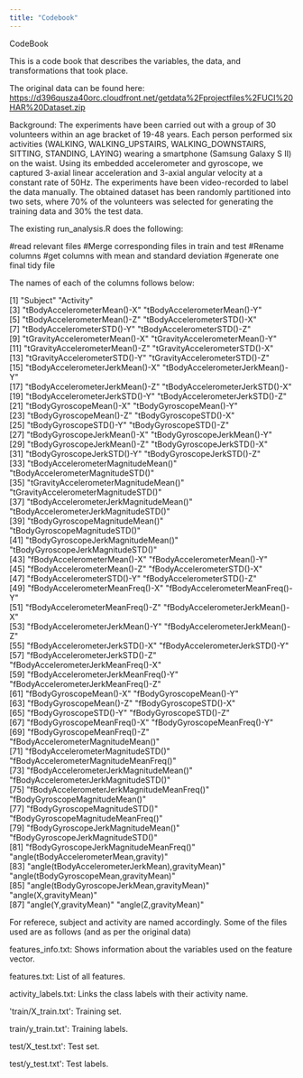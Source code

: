 ```yaml
---
title: "Codebook"
---
```


CodeBook

This is a code book that describes the variables, the data, and transformations that took place.

The original data can be found here: https://d396qusza40orc.cloudfront.net/getdata%2Fprojectfiles%2FUCI%20HAR%20Dataset.zip

Background: The experiments have been carried out with a group of 30 volunteers within an age bracket of 19-48 years. Each person performed six activities (WALKING, WALKING_UPSTAIRS, WALKING_DOWNSTAIRS, SITTING, STANDING, LAYING) wearing a smartphone (Samsung Galaxy S II) on the waist. Using its embedded accelerometer and gyroscope, we captured 3-axial linear acceleration and 3-axial angular velocity at a constant rate of 50Hz. The experiments have been video-recorded to label the data manually. The obtained dataset has been randomly partitioned into two sets, where 70% of the volunteers was selected for generating the training data and 30% the test data. 

The existing run_analysis.R does the following:

#read relevant files
#Merge corresponding files in train and test
#Rename columns
#get columns with mean and standard deviation
#generate one final tidy file

The names of each of the columns follows below:

[1] "Subject"                                        "Activity"                                      
 [3] "tBodyAccelerometerMean()-X"                     "tBodyAccelerometerMean()-Y"                    
 [5] "tBodyAccelerometerMean()-Z"                     "tBodyAccelerometerSTD()-X"                     
 [7] "tBodyAccelerometerSTD()-Y"                      "tBodyAccelerometerSTD()-Z"                     
 [9] "tGravityAccelerometerMean()-X"                  "tGravityAccelerometerMean()-Y"                 
[11] "tGravityAccelerometerMean()-Z"                  "tGravityAccelerometerSTD()-X"                  
[13] "tGravityAccelerometerSTD()-Y"                   "tGravityAccelerometerSTD()-Z"                  
[15] "tBodyAccelerometerJerkMean()-X"                 "tBodyAccelerometerJerkMean()-Y"                
[17] "tBodyAccelerometerJerkMean()-Z"                 "tBodyAccelerometerJerkSTD()-X"                 
[19] "tBodyAccelerometerJerkSTD()-Y"                  "tBodyAccelerometerJerkSTD()-Z"                 
[21] "tBodyGyroscopeMean()-X"                         "tBodyGyroscopeMean()-Y"                        
[23] "tBodyGyroscopeMean()-Z"                         "tBodyGyroscopeSTD()-X"                         
[25] "tBodyGyroscopeSTD()-Y"                          "tBodyGyroscopeSTD()-Z"                         
[27] "tBodyGyroscopeJerkMean()-X"                     "tBodyGyroscopeJerkMean()-Y"                    
[29] "tBodyGyroscopeJerkMean()-Z"                     "tBodyGyroscopeJerkSTD()-X"                     
[31] "tBodyGyroscopeJerkSTD()-Y"                      "tBodyGyroscopeJerkSTD()-Z"                     
[33] "tBodyAccelerometerMagnitudeMean()"              "tBodyAccelerometerMagnitudeSTD()"              
[35] "tGravityAccelerometerMagnitudeMean()"           "tGravityAccelerometerMagnitudeSTD()"           
[37] "tBodyAccelerometerJerkMagnitudeMean()"          "tBodyAccelerometerJerkMagnitudeSTD()"          
[39] "tBodyGyroscopeMagnitudeMean()"                  "tBodyGyroscopeMagnitudeSTD()"                  
[41] "tBodyGyroscopeJerkMagnitudeMean()"              "tBodyGyroscopeJerkMagnitudeSTD()"              
[43] "fBodyAccelerometerMean()-X"                     "fBodyAccelerometerMean()-Y"                    
[45] "fBodyAccelerometerMean()-Z"                     "fBodyAccelerometerSTD()-X"                     
[47] "fBodyAccelerometerSTD()-Y"                      "fBodyAccelerometerSTD()-Z"                     
[49] "fBodyAccelerometerMeanFreq()-X"                 "fBodyAccelerometerMeanFreq()-Y"                
[51] "fBodyAccelerometerMeanFreq()-Z"                 "fBodyAccelerometerJerkMean()-X"                
[53] "fBodyAccelerometerJerkMean()-Y"                 "fBodyAccelerometerJerkMean()-Z"                
[55] "fBodyAccelerometerJerkSTD()-X"                  "fBodyAccelerometerJerkSTD()-Y"                 
[57] "fBodyAccelerometerJerkSTD()-Z"                  "fBodyAccelerometerJerkMeanFreq()-X"            
[59] "fBodyAccelerometerJerkMeanFreq()-Y"             "fBodyAccelerometerJerkMeanFreq()-Z"            
[61] "fBodyGyroscopeMean()-X"                         "fBodyGyroscopeMean()-Y"                        
[63] "fBodyGyroscopeMean()-Z"                         "fBodyGyroscopeSTD()-X"                         
[65] "fBodyGyroscopeSTD()-Y"                          "fBodyGyroscopeSTD()-Z"                         
[67] "fBodyGyroscopeMeanFreq()-X"                     "fBodyGyroscopeMeanFreq()-Y"                    
[69] "fBodyGyroscopeMeanFreq()-Z"                     "fBodyAccelerometerMagnitudeMean()"             
[71] "fBodyAccelerometerMagnitudeSTD()"               "fBodyAccelerometerMagnitudeMeanFreq()"         
[73] "fBodyAccelerometerJerkMagnitudeMean()"          "fBodyAccelerometerJerkMagnitudeSTD()"          
[75] "fBodyAccelerometerJerkMagnitudeMeanFreq()"      "fBodyGyroscopeMagnitudeMean()"                 
[77] "fBodyGyroscopeMagnitudeSTD()"                   "fBodyGyroscopeMagnitudeMeanFreq()"             
[79] "fBodyGyroscopeJerkMagnitudeMean()"              "fBodyGyroscopeJerkMagnitudeSTD()"              
[81] "fBodyGyroscopeJerkMagnitudeMeanFreq()"          "angle(tBodyAccelerometerMean,gravity)"         
[83] "angle(tBodyAccelerometerJerkMean),gravityMean)" "angle(tBodyGyroscopeMean,gravityMean)"         
[85] "angle(tBodyGyroscopeJerkMean,gravityMean)"      "angle(X,gravityMean)"                          
[87] "angle(Y,gravityMean)"                           "angle(Z,gravityMean)"                          

For referece, subject and activity are named accordingly. Some of the files used are as follows (and as per the original data)

 features_info.txt: Shows information about the variables used on the feature vector.

features.txt: List of all features.

activity_labels.txt: Links the class labels with their activity name.

'train/X_train.txt': Training set.

train/y_train.txt': Training labels.

test/X_test.txt': Test set.

test/y_test.txt': Test labels.





